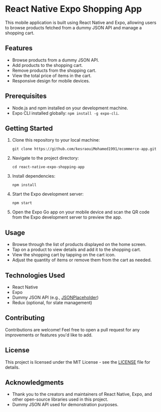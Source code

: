 # React Native Expo Shopping App

This mobile application is built using React Native and Expo, allowing users to browse products fetched from a dummy JSON API and manage a shopping cart.

## Features

- Browse products from a dummy JSON API.
- Add products to the shopping cart.
- Remove products from the shopping cart.
- View the total price of items in the cart.
- Responsive design for mobile devices.

## Prerequisites

- Node.js and npm installed on your development machine.
- Expo CLI installed globally: `npm install -g expo-cli`.

## Getting Started

1. Clone this repository to your local machine:

   ```
   git clone https://github.com/kesraouiMohamed1991/ecommerce-app.git
   ```

2. Navigate to the project directory:

   ```
   cd react-native-expo-shopping-app
   ```

3. Install dependencies:

   ```
   npm install
   ```

4. Start the Expo development server:

   ```
   npm start
   ```

5. Open the Expo Go app on your mobile device and scan the QR code from the Expo development server to preview the app.

## Usage

- Browse through the list of products displayed on the home screen.
- Tap on a product to view details and add it to the shopping cart.
- View the shopping cart by tapping on the cart icon.
- Adjust the quantity of items or remove them from the cart as needed.

## Technologies Used

- React Native
- Expo
- Dummy JSON API (e.g., [JSONPlaceholder](https://jsonplaceholder.typicode.com/))
- Redux (optional, for state management)

## Contributing

Contributions are welcome! Feel free to open a pull request for any improvements or features you'd like to add.

## License

This project is licensed under the MIT License - see the [LICENSE](LICENSE) file for details.

## Acknowledgments

- Thank you to the creators and maintainers of React Native, Expo, and other open-source libraries used in this project.
- Dummy JSON API used for demonstration purposes.
